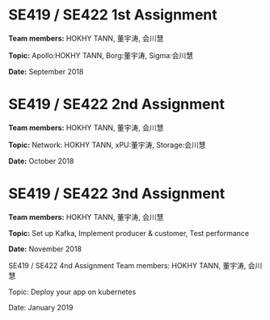 # SE419 / SE422 1st Assignment

**Team members:** HOKHY TANN, 董宇涛, 会川慧

**Topic:** Apollo:HOKHY TANN, Borg:董宇涛, Sigma:会川慧

**Date:** September 2018 

# SE419 / SE422 2nd Assignment

**Team members:** HOKHY TANN, 董宇涛, 会川慧

**Topic:** Network: HOKHY TANN, xPU:董宇涛, Storage:会川慧

**Date:** October 2018

# SE419 / SE422 3nd Assignment

**Team members:** HOKHY TANN, 董宇涛, 会川慧

**Topic:** Set up Kafka, Implement producer & customer, Test performance

**Date:** November 2018

SE419 / SE422 4nd Assignment
Team members: HOKHY TANN, 董宇涛, 会川慧

Topic: Deploy your app on kubernetes

Date: January 2019